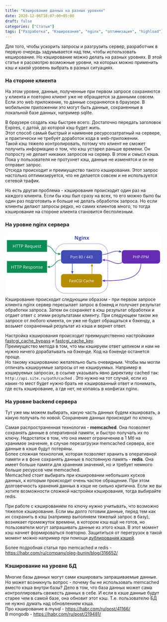 ```yaml
---
title: "Кэширование данных на разных уровнях"
date: 2020-12-06T18:07:00+05:00
draft: false
categories: ["Статьи"]
tags: ["Разработка", "Кэширование", "nginx", "оптимизация", "highload"]
---
```

Для того, чтобы ускорить запросы и разгрузить сервер, разработчик в первую очередь задумывается над тем, чтобы использовать кеширование. Но кэширование можно делать на разных уровнях.
В этой статье я рассмотрю возможные уровни, на которых можно применить кэш и какой уровень выбрать в разных ситуациях.
 <!--more-->

### На стороне клиента
На этом уровне, данные, полученные при первом запросе сохраняются у клиента и повторно клиент уже не обращается за данными совсем. Если это web приложение, то данные сохраняются в браузере. В мобильном приложении это могут быть данные, сохраненные в локальной базе данных, например sqlite.

В браузере создать кэш быстрее всего. Достаточно передать заголовок Expires, с датой, до которой кэш будет жить.  
Этот способ самый быстрый и наименее ресурсозатратный на сервере, и практически не требует доработок кода в web-приложении.  
Такой кэш тяжело контролировать, потому что клиент не сможет получить информацию о том, что кэш устарел раньше времени. Он попросту не делает никаких запросов на сервер. В этом и смысл кэша. Пока у пользователя не протухнет кэш, данные не изменятся и он не отправит запрос.  
Отсюда происходит и преимущество такого кэширования. Этот запрос настолько оптимизируется, что не делается совсем и не используется сетевой трафик.  

Но есть другая проблема - кэширование происходит один раз на каждого клиента. Если бы кэш был сразу на всех, то его можно было бы один раз подготовить и больше не делать обработок запроса. Но если клиенты делают запросы редко, но самих клиентов много, то тогда кэширование на стороне клиента становится бесполезным.

### На уровне nginx сервера
![кэширование в nginx](nginx.png "Кэширование в nginx")
Кэширование происходит следующим образом - при первом запросе клиента nginx сервер пересылает запрос в бэкенд и получает результат обработки запроса. Затем он сохраняет в кэш результат обработки и отдает ответ с этими результатами клиенту. При следующем таком же запросе от любого клиента, он уже не будет обращаться к бэкенду, а возьмет сохраненный результат из кэша и вернет ответ.

Настройка кэширования происходит преимущественно настройками [fastcgi_cache_bypass](http://nginx.org/ru/docs/http/ngx_http_fastcgi_module.html#fastcgi_cache_bypass) и [fastcgi_cache_key](http://nginx.org/ru/docs/http/ngx_http_fastcgi_module.html#fastcgi_cache_key).  
Преимущество метода в том, что мы кэшируем ответ целиком и нам не нужно ничего дорабатывать на бэкенде. Код на бэкенде останется проще.  
Но такому кэшированию желательно быть очевидным. Чтобы мы могли отличать кэшируемые запросы от не кэшируемых. Например в кэшируемых запросах, в ссылке указывать явно директиву cached так: `http://api.site.ru/path/cached` . Это нужно на тот случай, если из каких-то мест будет нужно брать не кэшированный ответ и понимать, где есть кэширование, а где нет, не копаясь в конфигах nginx.

### На уровне backend сервера
Тут уже мы можем выбирать, какую часть данных будем кэшировать, а какую получать по новой. Сохранение данных происходит по ключу.

Самая распространенная технология - **memcached**. Она позволяет сохранять данные в оперативной памяти, и быстро получать их по ключу. Недостаток в том, что она имеет ограничение в 1 Мб на хранимое значение, в случае перезагрузки memcached сервера, все данные в кэше будут потеряны.  
Более сложная технология, которая позволяет хранить в оперативной памяти и в фоне сохранять данные в постоянную память - **redis**. Она имеет больше памяти для хранения значений, но и требует немного больше ресурсов чем memcached.  
Memcached стоит выбирать при кэшировании небольших кусков данных, к которым происходит очень частое обращение. При этом долговечность хранения данных в кэше не сильно критична. Если же вы хотите возможности сложной настройки кэширования, тогда выбирайте redis.

При работе с кэшированием по ключу нужно учитывать, что возможно тяжелое кэширование. Если мы долго готовим данные, перед тем как их сохранить в кэш (например выполняем тяжелый запрос в базу), возникает промежуток времени, в котором кэш ещё не готов, но пользователи могут запрашивать данные из этого кэша. В этот момент кэш начнет формироваться повторно. Защититься от перегрузок в такой момент можно например при помощи [дублирования кэшей](https://ruhighload.com/Тяжелое+кэширование).

Более подробная статья про memcached и redis - https://habr.com/ru/company/oleg-bunin/blog/316652/

### Кэширование на уровне БД
Многие базы данных могут сами кэшировать запрашиваемые данные.  
Но может возникнуть вопрос - почему бы не использовать memcached вместо кэша внутри базы? Дело в том, что база данных может сама контроллировать свежесть данных в себе. И если в кэше данные будут старее чем в самой базе, она обновит этот кэш. Т.е. пользователю БД не нужно думать над обновлением кэша.  
Про кэширование в mysql - https://habr.com/ru/post/41166/  
В mongodb - https://habr.com/ru/post/219481/  
